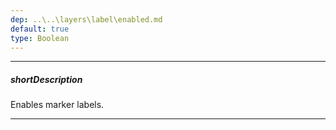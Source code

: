 ```yaml
---
dep: ..\..\layers\label\enabled.md
default: true
type: Boolean
---
```

---
##### shortDescription
Enables marker labels.

---
